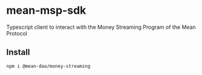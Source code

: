 # mean-msp-sdk
Typescript client to interact with the Money Streaming Program of the Mean Protocol

## Install

```
npm i @mean-dao/money-streaming
```
